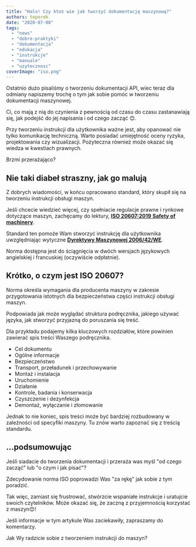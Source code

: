 ```yaml
---
title: "Halo! Czy ktoś wie jak tworzyć dokumentację maszynową?"
authors: toporek
date: "2020-07-08"
tags:
  - "news"
  - "dobre-praktyki"
  - "dokumentacja"
  - "edukacja"
  - "instrukcje"
  - "manuale"
  - "uzytecznosc"
coverImage: "iso.png"
---
```


Ostatnio dużo pisaliśmy o tworzeniu dokumentacji API, wiec teraz dla odmiany
napiszemy trochę o tym jak sobie pomóc w tworzeniu dokumentacji maszynowej.

<!--truncate-->

Ci, co mają z nią do czynienia z pewnością od czasu do czasu zastanawiają się,
jak podejść do jej napisania i od czego zacząć 😊.

Przy tworzeniu instrukcji dla użytkownika ważne jest, aby opanować nie tylko
komunikację techniczną. Warto posiadać umiejętność oceny ryzyka, projektowania
czy wizualizacji. Pożyteczna również może okazać się wiedza w kwestiach
prawnych.

Brzmi przerażająco?

## Nie taki diabeł straszny, jak go malują

Z dobrych wiadomości, w końcu opracowano standard, który skupił się na tworzeniu
instrukcji obsługi maszyn.

Jeśli chcecie wiedzieć więcej, czy spełniacie regulacje prawne i rynkowe
dotyczące maszyn, zachęcamy do
lektury, [**ISO 20607:2019** **Safety of machinery**](https://www.iso.org/standard/68519.html).

Standard ten pomoże Wam stworzyć instrukcję dla użytkownika uwzględniając
wytyczne
**[Dyrektywy Maszynowej 2006/42/WE](https://eur-lex.europa.eu/legal-content/PL/TXT/?uri=celex%3A32006L0042)**.

Norma dostępna jest do ściągnięcia w dwóch wersjach językowych angielskiej i
francuskiej (oczywiście odpłatnie).

## Krótko, o czym jest ISO 20607?

Norma określa wymagania dla producenta maszyny w zakresie przygotowania
istotnych dla bezpieczeństwa części instrukcji obsługi maszyn.

Podpowiada jak może wyglądać struktura podręcznika, jakiego używać języka, jak
stworzyć przyjazną do poruszania się treść.

Dla przykładu podajemy kilka kluczowych rozdziałów, które powinien zawierać spis
treści Waszego podręcznika.

- Cel dokumentu
- Ogólne informacje
- Bezpieczeństwo
- Transport, przeładunek i przechowywanie
- Montaż i instalacja
- Uruchomienie
- Działanie
- Kontrole, badania i konserwacja
- Czyszczenie i dezynfekcja
- Demontaż, wyłączanie i złomowanie

Jednak to nie koniec, spis treści może być bardziej rozbudowany w zależności od
specyfiki maszyny. Tu znów warto zapoznać się z treścią standardu.

## ...podsumowując

Jeśli siadacie do tworzenia dokumentacji i przeraża was myśl "od czego zacząć"
lub "o czym i jak pisać"?

Zdecydowanie norma ISO poprowadzi Was "za rękę" jak sobie z tym poradzić.

Tak więc, zamiast się frustrować, stwórzcie wspaniałe instrukcje i uratujcie
swoich czytelników. Może okazać się, że zaczną z przyjemnością korzystać z
maszyn😊!

Jeśli informacje w tym artykule Was zaciekawiły, zapraszamy do komentarzy.

Jak Wy radzicie sobie z tworzeniem instrukcji do maszyn?
